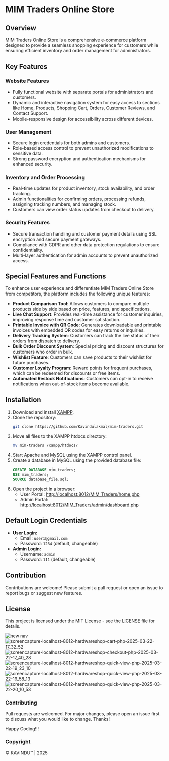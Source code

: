 # MIM Traders Online Store

## Overview
MIM Traders Online Store is a comprehensive e-commerce platform designed to provide a seamless shopping experience for customers while ensuring efficient inventory and order management for administrators.

## Key Features

### Website Features
- Fully functional website with separate portals for administrators and customers.
- Dynamic and interactive navigation system for easy access to sections like Home, Products, Shopping Cart, Orders, Customer Reviews, and Contact Support.
- Mobile-responsive design for accessibility across different devices.

### User Management
- Secure login credentials for both admins and customers.
- Role-based access control to prevent unauthorized modifications to sensitive data.
- Strong password encryption and authentication mechanisms for enhanced security.

### Inventory and Order Processing
- Real-time updates for product inventory, stock availability, and order tracking.
- Admin functionalities for confirming orders, processing refunds, assigning tracking numbers, and managing stock.
- Customers can view order status updates from checkout to delivery.

### Security Features
- Secure transaction handling and customer payment details using SSL encryption and secure payment gateways.
- Compliance with GDPR and other data protection regulations to ensure confidentiality.
- Multi-layer authentication for admin accounts to prevent unauthorized access.

## Special Features and Functions
To enhance user experience and differentiate MIM Traders Online Store from competitors, the platform includes the following unique features:

- **Product Comparison Tool**: Allows customers to compare multiple products side by side based on price, features, and specifications.
- **Live Chat Support**: Provides real-time assistance for customer inquiries, improving response time and customer satisfaction.
- **Printable Invoice with QR Code**: Generates downloadable and printable invoices with embedded QR codes for easy returns or inquiries.
- **Delivery Tracking System**: Customers can track the live status of their orders from dispatch to delivery.
- **Bulk Order Discount System**: Special pricing and discount structures for customers who order in bulk.
- **Wishlist Feature**: Customers can save products to their wishlist for future purchases.
- **Customer Loyalty Program**: Reward points for frequent purchases, which can be redeemed for discounts or free items.
- **Automated Restock Notifications**: Customers can opt-in to receive notifications when out-of-stock items become available.

## Installation
1. Download and install [XAMPP](https://www.apachefriends.org/index.html).
2. Clone the repository:
   ```bash
   git clone https://github.com/Kavindulakmal/mim-traders.git
   ```
3. Move all files to the XAMPP htdocs directory:
   ```bash
   mv mim-traders /xampp/htdocs/
   ```
4. Start Apache and MySQL using the XAMPP control panel.
5. Create a database in MySQL using the provided database file:
   ```sql
   CREATE DATABASE mim_traders;
   USE mim_traders;
   SOURCE database_file.sql;
   ```
6. Open the project in a browser:
   - User Portal: [http://localhost:8012/MIM_Traders/home.php](http://localhost:8012/hardwareshop/home.php)
   - Admin Portal: [http://localhost:8012/MIM_Traders/admin/dashboard.php](http://localhost:8012/hardwareshop/admin/dashboard.php)

## Default Login Credentials
- **User Login:**
  - Email: `user1@gmail.com`
  - Password: `1234` (default, changeable)
- **Admin Login:**
  - Username: `admin`
  - Password: `111` (default, changeable)

## Contribution
Contributions are welcome! Please submit a pull request or open an issue to report bugs or suggest new features.

## License
This project is licensed under the MIT License - see the [LICENSE](LICENSE) file for details.

![new nav](https://github.com/user-attachments/assets/954b0a57-5862-4c8d-a09b-8c8cd58fe680)
![screencapture-localhost-8012-hardwareshop-cart-php-2025-03-22-17_32_52](https://github.com/user-attachments/assets/bf0ff00e-d73e-4e8f-92c2-5ee130c9f176)
![screencapture-localhost-8012-hardwareshop-checkout-php-2025-03-22-17_40_28](https://github.com/user-attachments/assets/949e60cd-0e1d-4a9e-b60c-93ce55b88bfa)
![screencapture-localhost-8012-hardwareshop-quick-view-php-2025-03-22-19_23_10](https://github.com/user-attachments/assets/decf99c5-54c5-4d99-b19b-a69178907f2f)
![screencapture-localhost-8012-hardwareshop-quick-view-php-2025-03-22-19_58_13](https://github.com/user-attachments/assets/3e9f3e32-376b-48dd-9444-d33aa870a436)
![screencapture-localhost-8012-hardwareshop-quick-view-php-2025-03-22-20_10_53](https://github.com/user-attachments/assets/678612e4-3cb6-4805-9870-ee270e9d8923)






### Contributing
Pull requests are welcomed. For major changes, please open an issue first to discuss what you would like to change. Thanks!

Happy Coding!!!

### Copyright
© KAVINDU™ | 2025

